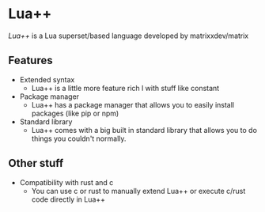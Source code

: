 # Lua++
*Lua++* is a Lua superset/based language developed by matrixxdev/matrix 

## Features
* Extended syntax
    * Lua++ is a little more feature rich l with stuff like constant
* Package manager
    * Lua++ has a package manager that allows you to easily install packages (like pip or npm)
* Standard library
    * Lua++ comes with a big built in standard library that allows you to do things you couldn't normally.

## Other stuff
* Compatibility with rust and c
    * You can use c or rust to manually extend Lua++ or execute c/rust code directly in Lua++

